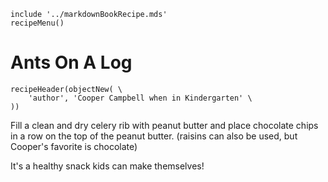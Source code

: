 ~~~ markdown-script
include '../markdownBookRecipe.mds'
recipeMenu()
~~~

# Ants On A Log

~~~ markdown-script
recipeHeader(objectNew( \
    'author', 'Cooper Campbell when in Kindergarten' \
))
~~~

Fill a clean and dry celery rib with peanut butter and place chocolate chips in a row on the top of
the peanut butter. (raisins can also be used, but Cooper's favorite is chocolate)

It's a healthy snack kids can make themselves!
